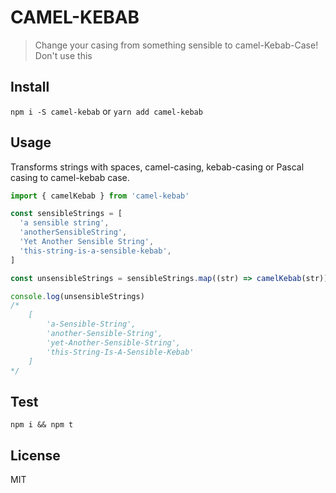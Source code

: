 # CAMEL-KEBAB

> Change your casing from something sensible to camel-Kebab-Case! Don't use this

## Install

`npm i -S camel-kebab` or `yarn add camel-kebab`

## Usage

Transforms strings with spaces, camel-casing, kebab-casing or Pascal casing to camel-kebab case.

```typescript
import { camelKebab } from 'camel-kebab'

const sensibleStrings = [
  'a sensible string',
  'anotherSensibleString',
  'Yet Another Sensible String',
  'this-string-is-a-sensible-kebab',
]

const unsensibleStrings = sensibleStrings.map((str) => camelKebab(str))

console.log(unsensibleStrings)
/*
    [
        'a-Sensible-String',
        'another-Sensible-String',
        'yet-Another-Sensible-String',
        'this-String-Is-A-Sensible-Kebab'
    ]
*/
```

## Test

`npm i && npm t`

## License

MIT
